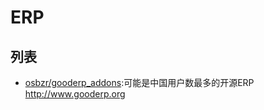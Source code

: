 # ERP

## 列表

* [osbzr/gooderp_addons](https://github.com/osbzr/gooderp_addons):可能是中国用户数最多的开源ERP http://www.gooderp.org
